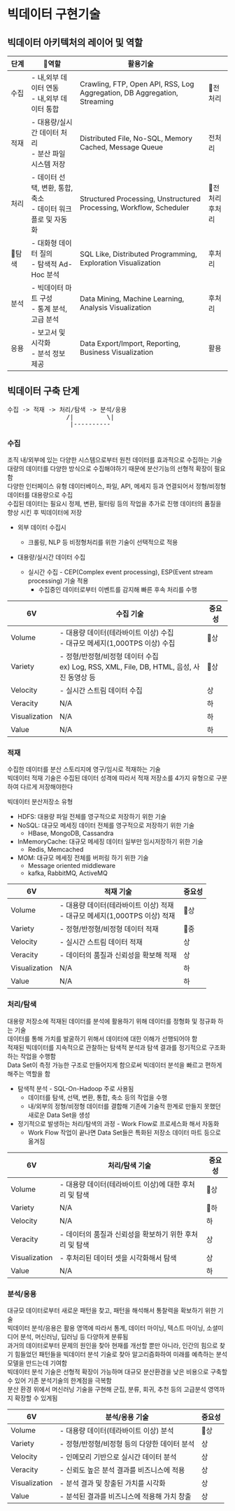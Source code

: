 # 빅데이터 구현기술

## 빅데이터 아키텍처의 레이어 및 역할

| 단계  | 역할                                       | 활용기술                                                                     |              |
| --- | ----------------------------------------- | ------------------------------------------------------------------------ | ------------ |
| 수집  | - 내,외부 데이터 연동<br/>- 내,외부 데이터 통합           | Crawling, FTP, Open API, RSS, Log Aggregation, DB Aggregation, Streaming | 전처리         |
| 적재  | - 대용량/실시간 데이터 처리<br/>- 분산 파일 시스템 저장       | Distributed File, No-SQL, Memory Cached, Message Queue                   | 전처리          |
| 처리  | - 데이터 선택, 변환, 통합, 축소<br/>- 데이터 워크플로 및 자동화 | Structured Processing, Unstructured Processing, Workflow, Scheduler      | 전처리<br/>후처리 |
| 탐색 | - 대화형 데이터 질의<br/>- 탐색적 Ad-Hoc 분석          | SQL Like, Distributed Programming, Exploration Visualization             | 후처리          |
| 분석  | - 빅데이터 마트 구성<br/>- 통계 분석, 고급 분석           | Data Mining, Machine Learning, Analysis Visualization                    | 후처리          |
| 응용  | - 보고서 및 시각화<br/>- 분석 정보 제공                | Data Export/Import, Reporting, Business Visualization                    | 활용           |

## 빅데이터 구축 단계

<pre>
수집 -> 적재 -> 처리/탐색 -> 분석/응용
                /|         \|
                 |----------
</pre>

### 수집

조직 내/외부에 있는 다양한 시스템으로부터 원천 데이터를 효과적으로 수집하는 기술  
대량의 데이터를 다양한 방식으로 수집해야하기 때문에 분산기능의 선형적 확장이 필요함  
다양한 인터페이스 유형 데이터베이스, 파일, API, 메세지 등과 연결되어서 정형/비정형 데이터를 대용량으로 수집  
수집된 데이터는 필요시 정제, 변환, 필터링 등의 작업을 추가로 진행 데이터의 품질을 향상 시킨 후 빅데이터에 저장  

- 외부 데이터 수집시 
  
  - 크롤링, NLP 등 비정형처리를 위한 기술이 선택적으로 적용

- 대용량/실시간 데이터 수집
  
  - 실시간 수집 - CEP(Complex event processing), ESP(Event stream processing) 기술 적용
    - 수집중인 데이터로부터 이벤트를 감지해 빠른 후속 처리를 수행

| 6V            | 수집 기술                                                                   | 중요성 |
| ------------- | ----------------------------------------------------------------------- | --- |
| Volume        | - 대용량 데이터(테라바이트 이상) 수집<br/>- 대규모 메세지(1,000TPS 이상) 수집                    | 상  |
| Variety       | - 정형/반정형/비정형 데이터 수집<br/>ex) Log, RSS, XML, File, DB, HTML, 음성, 사진 동영상 등 | 상  |
| Velocity      | - 실시간 스트림 데이터 수집                                                        | 상   |
| Veracity      | N/A                                                                     | 하   |
| Visualization | N/A                                                                     | 하   |
| Value         | N/A                                                                     | 하   |

### 적재

수집한 데이터를 분산 스토리지에 영구/임시로 적재하는 기술  
빅데이터 적재 기술은 수집된 데이터 성격에 따라서 적재 저장소를 4가지 유형으로 구분하여 다르게 저장해야한다  

빅데이터 분산저장소 유형

- HDFS: 대용량 파일 전체를 영구적으로 저장하기 위한 기술
- NoSQL: 대규모 메세징 데이터 전체를 영구적으로 저장하기 위한 기술
  - HBase, MongoDB, Cassandra
- InMemoryCache: 대규모 메세징 데이터 일부만 임시저장하기 위한 기술
  - Redis, Memcached
- MOM: 대규모 메세징 전체를 버퍼링 하기 위한 기술
  - Message oriented middleware
  - kafka, RabbitMQ, ActiveMQ 

| 6V            | 적재 기술                                                | 중요성 |
| ------------- | ---------------------------------------------------- | --- |
| Volume        | - 대용량 데이터(테라바이트 이상) 적재<br/>- 대규모 메세지(1,000TPS 이상) 적재 | 상  |
| Variety       | - 정형/반정형/비정형 데이터 적재                                  | 중  |
| Velocity      | - 실시간 스트림 데이터 적재                                     | 상   |
| Veracity      | - 데이터의 품질과 신뢰성을 확보해 적재                               | 상   |
| Visualization | N/A                                                  | 하   |
| Value         | N/A                                                  | 하   |

### 처리/탐색

대용량 저장소에 적재된 데이터를 분석에 활용하기 위해 데이터를 정형화 및 정규화 하는 기술  
데이터를 통해 가치를 발굴하기 위해서 데이터에 대한 이해가 선행되어야 함  
적재된 빅데이터를 지속적으로 관찰하는 탐색적 분석과 탐색 결과를 정기적으로 구조화 하는 작업을 수행함  
Data Set이 측정 가능한 구조로 만들어지게 함으로써 빅데이터 분석을 빠르고 편하게 해주는 역할을 함

- 탐색적 분석 - SQL-On-Hadoop 주로 사용됨
  - 데이터를 탐색, 선택, 변환, 통합, 축소 등의 작업을 수행 
  - 내/외부의 정형/비정형 데이터를 결합해 기존에 기술적 한계로 만들지 못했던 새로운 Data Set을 생성
- 정기적으로 발생하는 처리/탐색의 과정 - Work Flow로 프로세스화 해서 자동화
  - Work Flow 작업이 끝나면 Data Set들은 특화된 저장소 데이터 마트 등으로 옮겨짐 

| 6V            | 처리/탐색 기술                         | 중요성 |
| ------------- | -------------------------------- | --- |
| Volume        | - 대용량 데이터(테라바이트 이상)에 대한 후처리 및 탐색 | 상  |
| Variety       | N/A                              | 하  |
| Velocity      | N/A                              | 하   |
| Veracity      | - 데이터의 품질과 신뢰성을 확보하기 위한 후처리 및 탐색 | 상   |
| Visualization | - 후처리된 데이터 셋을 시각화해서 탐색           | 상   |
| Value         | N/A                              | 하   |

### 분석/응용

대규모 데이터로부터 새로운 패턴을 찾고, 패턴을 해석해서 통찰력을 확보하기 위한 기술  
빅데이터 분석/응용은 활용 영역에 따라서 통계, 데이터 마이닝, 텍스트 마이닝, 소셜미디어 분석, 머신러닝, 딥러닝 등 다양하게 분류됨  
과거의 데이터로부터 문제의 원인을 찾아 현재를 개선할 뿐만 아니라, 인간의 힘으로 찾기 힘들었던 패턴들을 빅데이터 분석 기술로 찾아 알고리즘화하여 미래를 예측하는 분석모델을 만드는데 기여함  
빅데이터 분석 기술은 선형적 확장이 가능하며 대규모 분산환경을 낮은 비용으로 구축할 수 있어 기존 분석기술의 한계점을 극복함  
분산 환경 위에서 머신러닝 기술을 구현해 군집, 분류, 회귀, 추천 등의 고급분석 영역까지 확장할 수 있게됨  

| 6V            | 분석/응용 기술                   | 중요성 |
| ------------- | -------------------------- | --- |
| Volume        | - 대용량 데이터(테라바이트 이상) 분석     | 상  |
| Variety       | - 정형/반정형/비정형 등의 다양한 데이터 분석 | 상   |
| Velocity      | - 인메모리 기반으로 실시간 데이터 분석     | 상   |
| Veracity      | - 신뢰도 높은 분석 결과를 비즈니스에 적용   | 상   |
| Visualization | - 분석 결과 및 창출된 가치를 시각화      | 상   |
| Value         | - 분석된 결과를 비즈니스에 적용해 가치 창출  | 상   |
